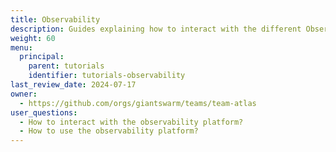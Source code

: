 ```yaml
---
title: Observability
description: Guides explaining how to interact with the different Observability Platform components.
weight: 60
menu:
  principal:
    parent: tutorials
    identifier: tutorials-observability
last_review_date: 2024-07-17
owner:
  - https://github.com/orgs/giantswarm/teams/team-atlas
user_questions:
  - How to interact with the observability platform?
  - How to use the observability platform?
---
```

